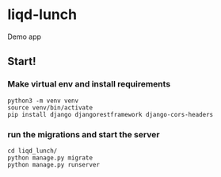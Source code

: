 # liqd-lunch
Demo app

## Start!
### Make virtual env and install requirements
```
python3 -m venv venv
source venv/bin/activate
pip install django djangorestframework django-cors-headers
```

### run the migrations and start the server
```
cd liqd_lunch/
python manage.py migrate
python manage.py runserver
```
